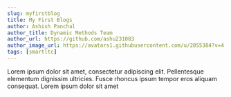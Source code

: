 ```yaml
---
slug: myfirstblog
title: My First Blogs
author: Ashish Panchal
author_title: Dynamic Methods Team
author_url: https://github.com/ashu231083
author_image_url: https://avatars1.githubusercontent.com/u/2055384?v=4
tags: [smartltc]
---
```


Lorem ipsum dolor sit amet, consectetur adipiscing elit. Pellentesque elementum dignissim ultricies. Fusce rhoncus ipsum tempor eros aliquam consequat. Lorem ipsum dolor sit amet
